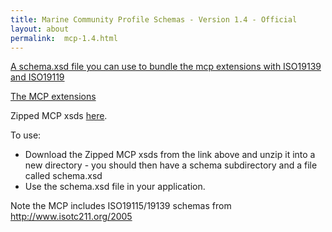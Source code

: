 ```yaml
---
title: Marine Community Profile Schemas - Version 1.4 - Official
layout: about
permalink:  mcp-1.4.html
---
```



[A schema.xsd file you can use to bundle the mcp extensions with ISO19139 and ISO19119](/public/download/mcp-1.4/mcpExtensions.xsd)

[The MCP extensions](/public/download/mcp-1.4/mcpExtensions.xsd)

<!-- No terms? -->

Zipped MCP xsds [here](/public/download/mcp-1.4/zipped.zip). 

To use:

  - Download the Zipped MCP xsds from the link above and unzip it into a new directory - you should then have a schema subdirectory and a file called schema.xsd
  - Use the schema.xsd file in your application.


Note the MCP includes ISO19115/19139 schemas from <http://www.isotc211.org/2005>


